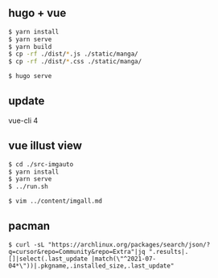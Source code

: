 ## hugo + vue

```sh
$ yarn install
$ yarn serve
$ yarn build
$ cp -rf ./dist/*.js ./static/manga/
$ cp -rf ./dist/*.css ./static/manga/

$ hugo serve
```

## update

vue-cli 4

## vue illust view

```sh
$ cd ./src-imgauto
$ yarn install
$ yarn serve
$ ../run.sh

$ vim ../content/imgall.md
```

## pacman

```
$ curl -sL "https://archlinux.org/packages/search/json/?q=cursor&repo=Community&repo=Extra"|jq ".results|.[]|select(.last_update |match(\"^2021-07-04*\"))|.pkgname,.installed_size,.last_update"
```

